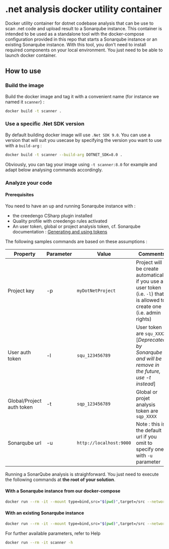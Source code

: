 .net analysis docker utility container
===========

Docker utility container for dotnet codebase analysis that can be use to scan .net code and upload result to a Sonarqube instance.
This container is intended to be used as a standalone tool with the docker-compose configuration provided in this repo that starts a Sonarqube instance or an existing Sonarqube instance.
With this tool, you don't need to install required components on your local environment. You just need to be able to launch docker container.

## How to use

### Build the image

Build the docker image and tag it with a convenient name (for instance we named it `scanner`) :

```sh
docker build -t scanner .
```

### Use a specific .Net SDK version

By default building docker image will use `.Net SDK 9.0`. You can use a version that will suit you usecase by specifying the version you want to use with a `build-arg` :

```sh
docker build -t scanner --build-arg DOTNET_SDK=8.0 .
```

Obviously, you can tag your image using `-t scanner:8.0` for example and adapt below analysing commands accordingly.

### Analyze your code

#### Prerequisites

You need to have an up and running Sonarqube instance with :
- the creedengo CSharp plugin installed
- Quality profile with creedengo rules activated
- An user token, global or project analysis token, cf. Sonarqube documentation : [Generating and using tokens](https://docs.sonarsource.com/sonarqube/latest/user-guide/user-account/generating-and-using-tokens/)

The following samples commands are based on these assumptions :

| Property                  | Parameter | Value                   | Comments                                                                                                                   |
| ------------------------- | --------- | ----------------------- | -------------------------------------------------------------------------------------------------------------------------- |
| Project key               | -p        | `myDotNetProject`       | Project will be create automatically if you use a user token (i.e. `-l`) that is allowed to create one (i.e. admin rights) |
| User auth token           | -l        | `squ_123456789`         | User token are `squ_XXXX`. [_Deprecated by Sonarqube and will be remove in the future, use -t instead_]                    |
| Global/Project auth token | -t        | `sqp_123456789`         | Global or projet analysis token are `sqp_XXXX`                                                                             |
| Sonarqube url             | -u        | `http://localhost:9000` | Note : this is the default url if you omit to specify one with `-u` parameter                                              |

Running a SonarQube analysis is straighforward. You just need to execute the following commands at **the root of your solution**.

#### With a Sonarqube instance from our docker-compose

```sh
docker run --rm -it --mount type=bind,src="$(pwd)",target=/src --network sonarnet scanner -p myDotNetProject -u http://sonar:9000 -t sqp_123456789
```

#### With an existing Sonarqube instance

```sh
docker run --rm -it --mount type=bind,src="$(pwd)",target=/src --network host scanner -p myDotNetProject -u http://localhost:9000 -t sqp_123456789
```

For further available parameters, refer to Help

```sh
docker run --rm -it scanner -h
```
